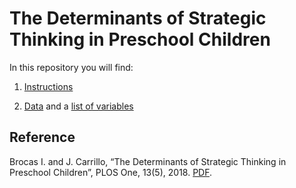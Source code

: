 # The Determinants of Strategic Thinking in Preschool Children

In this repository you will find: 

1. [Instructions](https://raw.githubusercontent.com/labelinstitute/dev_DM/main/Strategy_PreK/Instructions_Strategy_PreK.pdf) 

2. [Data](https://github.com/labelinstitute/dev_DM/tree/main/Strategy_PreK/Data.xls) and a [list of variables](https://raw.githubusercontent.com/labelinstitute/dev_DM/main/Strategy_PreK/Variables_Strategy_PreK.pdf)


## Reference
Brocas I. and J. Carrillo, “The Determinants of Strategic Thinking in Preschool Children”, PLOS One, 13(5), 2018. [PDF](https://isabellebrocas.org/Research/pre-K.pdf).
